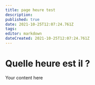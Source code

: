 ```yaml
---
title: page heure test
description: 
published: true
date: 2021-10-25T12:07:24.761Z
tags: 
editor: markdown
dateCreated: 2021-10-25T12:07:24.761Z
---
```


# Quelle heure est il ?
Your content here